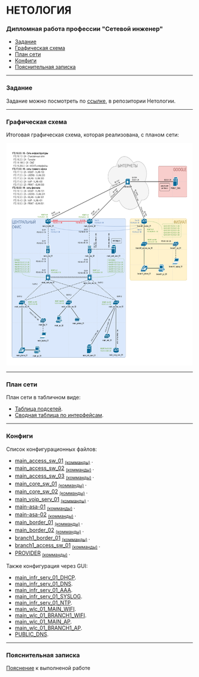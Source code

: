#  НЕТОЛОГИЯ

### Дипломная работа профессии "Сетевой инженер"

- [Задание](#Задание)
- [Графическая схема](#Графическая-схема)
- [План сети](#План-сети)
- [Конфиги](#Конфиги)
- [Пояснительная записка](#Пояснительная-записка)

---

### Задание

Задание можно посмотреть по [ссылке](https://github.com/netology-code/ntw-diplom/blob/main/README.md), в репозитории Нетологии.

---

### Графическая схема

Итоговая графическая схема, которая реализована, с планом сети:

<img src="source/layout.png" width="800" height="600">

---

### План сети

План сети в табличном виде:
- [Таблица подсетей](tables/subnets.md).
- [Сводная таблица по интерфейсам](tables/interfaces.md).

---

### Конфиги

Список конфигурационных файлов:
- [main_access_sw_01](configs/01-main_access_sw_01_startup-config) <sub> [(комманды)](commands/01-main_access_sw_01) </sub>.
- [main_access_sw_02](configs/02-main_access_sw_02_startup-config) <sub> [(комманды)](commands/02-main_access_sw_02) </sub>.
- [main_access_sw_03](configs/03-main_access_sw_03_startup-config) <sub> [(комманды)](commands/03-main_access_sw_03) </sub>.
- [main_core_sw_01](configs/04-main_core_sw_01_startup-config) <sub> [(комманды)](commands/04-main_core_sw_01) </sub>.
- [main_core_sw_02](configs/05-main_core_sw_02_startup-config) <sub> [(комманды)](commands/05-main_core_sw_02) </sub>.
- [main_voip_serv_01](configs/06-main_voip_serv_01_startup-config) <sub> [(комманды)](commands/06-main_voip_serv_01) </sub>.
- [main-asa-01](configs/07-main-asa-01_startup-config) <sub> [(комманды)](commands/07-main_asa_01) </sub>.
- [main-asa-02](configs/08-main-asa-02_startup-config) <sub> [(комманды)](commands/08-main_asa_02) </sub>.
- [main_border_01](configs/09-main_border_01_startup-config) <sub> [(комманды)](commands/09-main_border_01) </sub>.
- [main_border_02](configs/10-main_border_02_startup-config) <sub> [(комманды)](commands/10-main_border_02) </sub>.
- [branch1_border_01](configs/11-branch1_border_01_startup-config) <sub> [(комманды)](commands/11-branch1_border_01) </sub>.
- [branch1_access_sw_01](configs/12-branch1_access_sw_01_startup-config) <sub> [(комманды)](commands/12-branch1_access_sw_01) </sub>.
- [PROVIDER](configs/13-PROVIDER_startup-config) <sub> [(комманды)](commands/13-PROVIDER) </sub>.

Также конфигурация через GUI:
- [main_infr_serv_01_DHCP](configs_gui/01-main_infr_serv_01_DHCP.png).
- [main_infr_serv_01_DNS](configs_gui/02-main_infr_serv_01_DNS.png).
- [main_infr_serv_01_AAA](configs_gui/03-main_infr_serv_01_AAA.png).
- [main_infr_serv_01_SYSLOG](configs_gui/04-main_infr_serv_01_SYSLOG.png).
- [main_infr_serv_01_NTP](configs_gui/05-main_infr_serv_01_NTP.png).
- [main_wlc_01_MAIN_WIFI](configs_gui/06-main_wlc_01_MAIN_WIFI.png).
- [main_wlc_01_BRANCH1_WIFI](configs_gui/07-main_wlc_01_BRANCH1_WIFI.png).
- [main_wlc_01_MAIN_AP](configs_gui/08-main_wlc_01_MAIN_AP.png).
- [main_wlc_01_BRANCH1_AP](configs_gui/09-main_wlc_01_BRANCH1_AP.png).
- [PUBLIC_DNS](configs_gui/10_PUBLIC_DNS.png).

---

### Пояснительная записка

[Пояснение](explan.md) к выполненой работе



